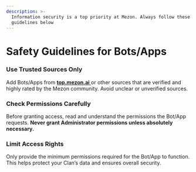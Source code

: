 ```yaml
---
description: >-
  Information security is a top priority at Mezon. Always follow these
  guidelines below
---
```


# Safety Guidelines for Bots/Apps

### **Use Trusted Sources Only**

Add Bots/Apps from [**top.mezon.ai** ](https://top.mezon.ai/)or other sources that are verified and highly rated by the Mezon community. Avoid unclear or unverified sources.

### **Check Permissions Carefully**

Before granting access, read and understand the permissions the Bot/App requests. **Never grant Administrator permissions unless absolutely necessary.**

### **Limit Access Rights**

Only provide the minimum permissions required for the Bot/App to function. This helps protect your Clan’s data and ensures overall security.
